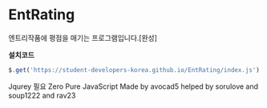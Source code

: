 # EntRating
엔트리작품에 평점을 매기는 프로그램입니다.[완성]

**설치코드**

```js
$.get('https://student-developers-korea.github.io/EntRating/index.js')
```

Jqurey 필요 Zero
Pure JavaScript
Made by avocad5
helped by sorulove and soup1222 and rav23
